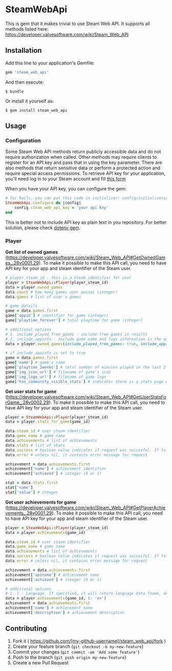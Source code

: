 # SteamWebApi

This is gem that it makes trivial to use Steam Web API. It supports all methods listed here: https://developer.valvesoftware.com/wiki/Steam_Web_API

## Installation

Add this line to your application's Gemfile:

```ruby
gem 'steam_web_api'
```

And then execute:

    $ bundle

Or install it yourself as:

    $ gem install steam_web_api

## Usage

### Configuration

Some Steam Web API methods return publicly accessible data and do not require authorization when called. Other methods may require clients to register for an API key and pass that in using the key parameter. There are also methods that return sensitive data or perform a protected action and require special access permissions. To retrieve API key for your application, you'll need log in to your Steam account and fill [this form](http://steamcommunity.com/dev/apikey)

When you have your API key, you can configure the gem:

```ruby
# for Rails, you can put this code in initializer: config/initializers/steam_web_api.rb
SteamWebApi.configure do |config|
	config.steam_web_api_key = 'your api key'
end
```

This is better not to include API key as plain text in you repository. For better solution, please check [dotenv gem](https://github.com/bkeepers/dotenv).

### Player

**Get list of owned games** (https://developer.valvesoftware.com/wiki/Steam_Web_API#GetOwnedGames_.28v0001.29). To make it possible to make this API call, you need to have API key for your app and steam identifier of the Steam user.

```ruby
# player_steam_id - this is a Steam identifier for user
player = SteamWebApi::Player(player_steam_id)
data = player.owned_games
data.count # how many games user posses (integer)
data.games # list of user's games

# game datails
game = data.games.first
game['appid'] # identifier for game (integer)
game['playtime_forever'] # total playtime for game (integer)

# additional options
# 1. include_played_free_games - include free games in results
# 2. include_appinfo - include game name and logo information in the output. The default is to return appids only.
data = player.owned_games(include_played_free_games: true, include_appinfo: true)

# if include_appinfo is set to true
game = data.games.first
game['name'] # game's name
game['playtime_2weeks'] # total number of minutes played in the last 2 weeks
game['img_icon_url'] # filename of game's icon
game['img_logo_url'] # filename of game logo
game['has_community_visible_stats'] # indicates there is a stats page with achievements or other game stats available for this game
```

**Get user stats for game** (https://developer.valvesoftware.com/wiki/Steam_Web_API#GetUserStatsForGame_.28v0002.29). To make it possible to make this API call, you need to have API key for your app and steam identifier of the Steam user.

```ruby
player = SteamWebApi::Player(player_steam_id)
data = player.stats_for_game(game_id)

data.steam_id # user steam identifier
data.game_name # game name
data.achievements # list of achievements
data.stats # list of stats
data.success # boolean value indicates if request was succesful. If false, probably the game doesn't have stats and Steam returns 400 status
data.error # unless nil, it contains error message for request

achievement = data.achievements.first
achievement['name'] # achievement identifier
achievement['achieved'] # integer (0 or 1)

stat = data.stats.first
stat['name']
stat['value'] # integer
```

**Get user achievements for game** (https://developer.valvesoftware.com/wiki/Steam_Web_API#GetPlayerAchievements_.28v0001.29). To make it possible to make this API call, you need to have API key for your app and steam identifier of the Steam user.

```ruby
player = SteamWebApi::Player(player_steam_id)
data = player.achievements(game_id)

data.steam_id # user steam identifier
data.game_name # game name
data.achievements # list of achievements
data.success # boolean value indicates if request was succesful. If false, probably the game doesn't have stats and Steam returns 400 status
data.error # unless nil, it contains error message for request

achievement = data.achievements.first
achievement['apiname'] # achievement name
achievement['achieved'] # integer (0 or 1)

# additional options
# 1. l - Language. If specified, it will return language data (name, description) for the requested language.
data = player.achievements(game_id, l: 'en')
achievement = data.achievements.first
achievement['name'] # achievement name
achievement['description'] # achievement description
```




## Contributing

1. Fork it ( https://github.com/[my-github-username]/steam_web_api/fork )
2. Create your feature branch (`git checkout -b my-new-feature`)
3. Commit your changes (`git commit -am 'Add some feature'`)
4. Push to the branch (`git push origin my-new-feature`)
5. Create a new Pull Request
